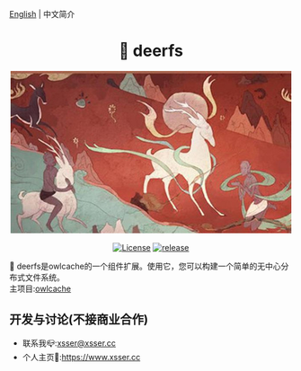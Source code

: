 <a href="https://github.com/xssed/deerfs" target="_blank">English</a> | 中文简介


<div align="center">

# 🦌 deerfs

![Image text](https://github.com/xssed/deerfs/blob/master/doc/assets/deer.jpg?raw=true)

[![License](https://img.shields.io/github/license/xssed/deerfs.svg)](https://github.com/xssed/deerfs/blob/master/LICENSE)
[![release](https://img.shields.io/github/release/xssed/deerfs.svg?style=popout-square)](https://github.com/xssed/deerfs/releases)

</div>

 🦌 deerfs是owlcache的一个组件扩展。使用它，您可以构建一个简单的无中心分布式文件系统。     
  主项目:<a href="https://github.com/xssed/owlcache" target="_blank">owlcache</a>    


## 开发与讨论(不接商业合作)
- 联系我📪:xsser@xsser.cc
- 个人主页🛀:https://www.xsser.cc


